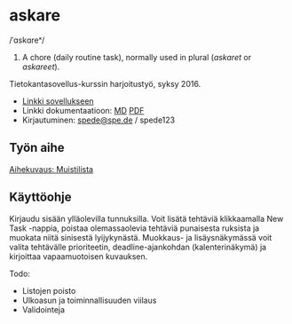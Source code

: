 # askare
/ˈɑskɑreˣ/

1. A chore (daily routine task), normally used in plural (*askaret* or *askareet*).

Tietokantasovellus-kurssin harjoitustyö, syksy 2016.

* [Linkki sovellukseen](https://milo.users.cs.helsinki.fi/askare/)
* Linkki dokumentaatioon: [MD](https://github.com/lopossumi/askare-tsoha/blob/master/doc/askare_dokumentaatio.md) [PDF](https://github.com/lopossumi/askare-tsoha/blob/master/doc/askare_dokumentaatio.md.pdf)
* Kirjautuminen: spede@spe.de / spede123

## Työn aihe

[Aihekuvaus: Muistilista](http://advancedkittenry.github.io/suunnittelu_ja_tyoymparisto/aiheet/Muistilista.html)

## Käyttöohje

Kirjaudu sisään ylläolevilla tunnuksilla. Voit lisätä tehtäviä klikkaamalla New Task -nappia, poistaa olemassaolevia tehtäviä punaisesta ruksista ja muokata niitä sinisestä lyijykynästä. Muokkaus- ja lisäysnäkymässä voit valita tehtävälle prioriteetin, deadline-ajankohdan (kalenterinäkymä) ja kirjoittaa vapaamuotoisen kuvauksen.

Todo:
- Listojen poisto
- Ulkoasun ja toiminnallisuuden viilaus
- Validointeja